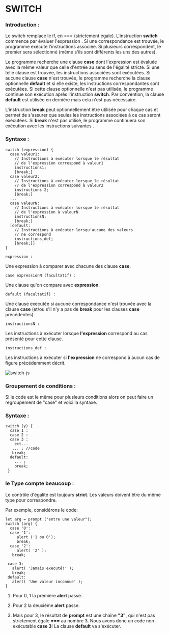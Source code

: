 # SWITCH


### Introduction :

Le switch remplace le if, en === (strictement égale).
L'instruction **switch** commence par évaluer l'expression . Si une correspondance est trouvée, le programme exécute l'instructions associée. Si plusieurs correspondent, le premier sera sélectionné (même s'ils sont différents les uns des autres).

Le programme recherche une clause **case** dont l'expression est évaluée avec la même valeur que celle d'entrée au sens de l'égalité stricte. Si une telle clause est trouvée, les instructions associées sont exécutées. Si aucune clause **case** n'est trouvée, le programme recherche la clause optionnelle **default** et si elle existe, les instructions correspondantes sont exécutées. Si cette clause optionnelle n'est pas utilisée, le programme continue son exécution après l'instruction **switch**. Par convention, la clause **default** est utilisée en dernière mais cela n'est pas nécessaire.

L'instruction **break** peut optionnellement être utilisée pour chaque cas et permet de s'assurer que seules les instructions associées à ce cas seront exécutées. Si **break** n'est pas utilisé, le programme continuera son exécution avec les instructions suivantes .




### Syntaxe :
```
switch (expression) {
  case valeur1:
    // Instructions à exécuter lorsque le résultat
    // de l'expression correspond à valeur1
    instructions1;
    [break;]
  case valeur2:
    // Instructions à exécuter lorsque le résultat
    // de l'expression correspond à valeur2
    instructions 2;
    [break;]
  ...
  case valeurN:
    // Instructions à exécuter lorsque le résultat
    // de l'expression à valeurN
    instructionsN;
    [break;]
  [default:
    // Instructions à exécuter lorsqu'aucune des valeurs
    // ne correspond 
    instructions_def;
    [break;]]
}
```

```
expression :
```
Une expression à comparer avec chacune des clause **case**.
```                                                 
case expressionN (facultatif) :
```
Une clause qu'on compare avec **expression**.
```
default (facultatif) :
```
Une clause executée si aucune correspondance n'est trouvée avec la clause **case** (et/ou s'il n'y a pas de **break** pour les clauses **case** précédentes).   
```   
instructionsN :
```
Les instructions à exécuter lorsque **l'expression** correspond  au cas présenté pour cette clause.    
```    
instructions_def :
```   
Les instructions à exécuter si **l'expression** ne correspond à aucun cas de figure précédemment décrit.


![switch-js](https://www.tutorialspoint.com/javascript/images/switch_case.jpg)

### Groupement de conditions :

Si le code est le même pour plusieurs conditions alors on peut faire un regroupement de "case" et voici la syntaxe.

### Syntaxe :
```
switch (y) {
  case 1 :
  case 2 :
  case 3 :
    ect...
   ... ; //code
   break;
  default:
    ... ;
    break;
 }
 ```
 ### le Type compte beaucoup :
 
 Le contrôle d'égalité est toujours **strict**. Les valeurs doivent être du même type pour correspondre.
 
 Par exemple, considérons le code:
 
 ```
 let arg = prompt ("entre une valeur");
 switch (arg) {
   case '0':
   case '1':
      alert ('1 ou 0');
      break;
   case '2':
      alert( '2' );
    break;

  case 3:
    alert( 'Jamais executé!' );
    break;
  default:
    alert( 'Une valeur inconnue' );
}
``` 

1. Pour 0, 1 la première **alert** passe.

2. Pour 2 la deuxième **alert** passe.

3. Mais pour 3, le résultat de **prompt** est une chaîne **"3"**, qui n'est pas strictement égale **===** au nombre 3. Nous avons donc un code non-exécutable **case 3**! La clause **default** va s'exécuter.
